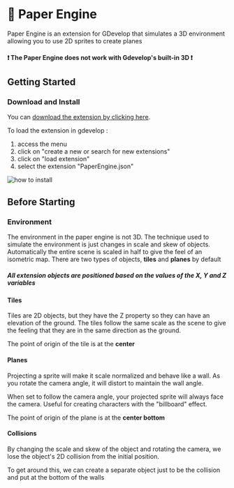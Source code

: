 # 📄 Paper Engine

Paper Engine is an extension for GDevelop that simulates a 3D environment allowing you to use 2D sprites to create planes

#### ❗ The Paper Engine does not work with Gdevelop's built-in 3D ❗

## Getting Started

### Download and Install

You can [download the extension by clicking here](https://raw.githubusercontent.com/FlokiTV/Paper-Engine/main/PaperEngine.json). 

To load the extension in gdevelop :
 1. access the menu
 2. click on "create a new or search for new extensions"
 3. click on "load extension"
 4. select the extension "PaperEngine.json"

![how to install](https://i.imgur.com/OzQMsuI.gif)

## Before Starting

### Environment

The environment in the paper engine is not 3D. The technique used to simulate the environment is just changes in scale and skew of objects.
Automatically the entire scene is scaled in half to give the feel of an isometric map. There are two types of objects, **tiles** and **planes** by default

##### All extension objects are positioned based on the values of the X, Y and Z variables

#### Tiles
Tiles are 2D objects, but they have the Z property so they can have an elevation of the ground. The tiles follow the same scale as the scene to give the feeling that they are in the same direction as the ground.

The point of origin of the tile is at the **center**

#### Planes
Projecting a sprite will make it scale normalized and behave like a wall. As you rotate the camera angle, it will distort to maintain the wall angle.

When set to follow the camera angle, your projected sprite will always face the camera. Useful for creating characters with the "billboard" effect.

The point of origin of the plane is at the **center bottom**

#### Collisions 
By changing the scale and skew of the object and rotating the camera, we lose the object's 2D collision from the initial position.

To get around this, we can create a separate object just to be the collision and put at the bottom of the walls